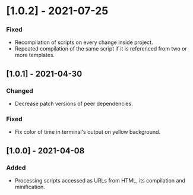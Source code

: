 # [1.0.2] - 2021-07-25

### Fixed

- Recompilation of scripts on every change inside project.
- Repeated compilation of the same script if it is referenced from two or more templates.

## [1.0.1] - 2021-04-30

### Changed

- Decrease patch versions of peer dependencies.

### Fixed

- Fix color of time in terminal's output on yellow background.

## [1.0.0] - 2021-04-08

### Added

- Processing scripts accessed as URLs from HTML, its compilation and minification.

